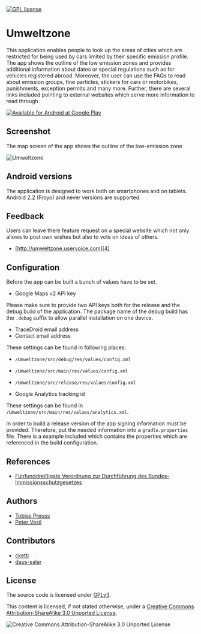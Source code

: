 [![GPL license][gpl-license-badge]][gpl-license-link]

Umweltzone
==========

This application enables people to look up the areas of cities
which are restricted for being used by cars limited by their
specific emission profile. The app shows the outline of the low emission
zones and provides additional information about dates or special
regulations such as for vehicles registered abroad. Moreover, the
user can use the FAQs to read about emission groups, fine particles,
stickers for cars or motorbikes, punishments, exception permits and
many more. Further, there are several links included
pointing to external websites which serve more information to
read through.


[![Available for Android at Google Play][1]][2]


Screenshot
------------------
The map screen of the app shows the outline of the low-emission zone

![Umweltzone][3]


Android versions
----------------
The application is designed to work both on smartphones and on tablets.
Android 2.2 (Froyo) and never versions are supported.


Feedback
--------
Users can leave there feature request on a special website which not
only allows to post own wishes but also to vote on ideas of others.

* [http://umweltzone.uservoice.com][4]


Configuration
---------------
Before the app can be built a bunch of values have to be set.

* Google Maps v2 API key

Please make sure to provide two API keys both for the release and the debug build
of the application. The package name of the debug build has the `.debug` suffix
to allow parallel installation on one device.

* TraceDroid email address
* Contact email address

These settings can be found in following places:

* `/Umweltzone/src/debug/res/values/config.xml`
* `/Umweltzone/src/main/res/values/config.xml`
* `/Umweltzone/src/release/res/values/config.xml`

* Google Analytics tracking id

These settings can be found in `/Umweltzone/src/main/res/values/analytics.xml`.

In order to build a release version of the app signing information must be provided.
Therefore, put the needed information into a `gradle.properties` file. There is a
example included which contains the properties which are referenced in the build configuration.


References
----------
* [Fünfunddreißigste Verordnung zur Durchführung des Bundes-Immissionsschutzgesetzes][5]


Authors
-------

* [Tobias Preuss](https://bitbucket.org/tbsprs)
* [Peter Vasil](https://github.com/ptrv)


Contributors
------------

* [cketti](https://github.com/cketti)
* [daus-salar](https://bitbucket.com/daus-salar)


License
-------

The source code is licensed under [GPLv3][gpl-license-link].

This content is licensed, if not stated otherwise, under a
[Creative Commons Attribution-ShareAlike 3.0 Unported License][7].

![Creative Commons Attribution-ShareAlike 3.0 Unported License][8]


[1]: http://bitbucket.org/tbsprs/umweltzone/raw/9ae472a8cc7ad0ef09179e57ca911a46ecd8abb8/google-play-badge.png
[2]: https://play.google.com/store/apps/details?id=de.avpptr.umweltzone
[3]: http://bitbucket.org/tbsprs/umweltzone/raw/18d887e823828af217156f3b68690445b3ba6129/screenshot.png
[4]: http://umweltzone.uservoice.com
[5]: http://de.wikipedia.org/wiki/Verordnung_zum_Erlass_und_zur_%C3%84nderung_von_Vorschriften_%C3%BCber_die_Kennzeichnung_emissionsarmer_Kraftfahrzeuge#Feinstaubplakette
[gpl-license-link]: http://www.gnu.org/licenses/gpl-3.0.txt
[7]: http://creativecommons.org/licenses/by-sa/3.0/
[8]: http://i.creativecommons.org/l/by-sa/3.0/88x31.png
[gpl-license-badge]: http://img.shields.io/badge/license-GPL--3.0-lightgrey.svg
